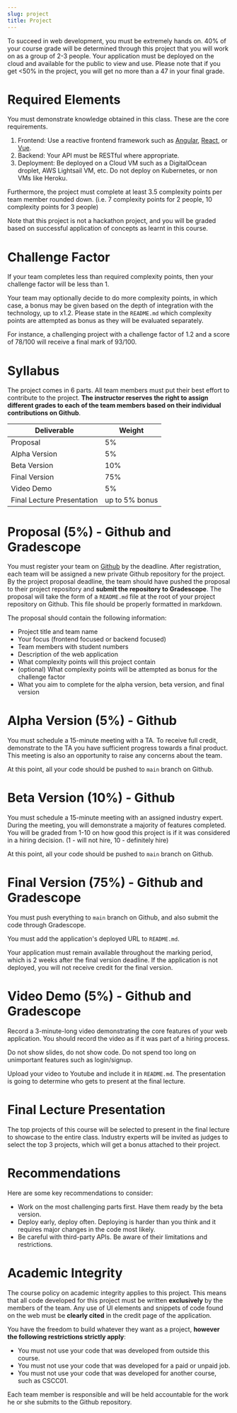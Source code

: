 ```yaml
---
slug: project
title: Project
---
```


To succeed in web development, you must be extremely hands on. 40% of your course grade will be determined through this
project that you will work on as a group of 2-3 people. Your application must be deployed on the cloud and available
for the public to view and use. Please note that if you get <50% in the project, you will get no more than a 47 in your
final grade.

# Required Elements

You must demonstrate knowledge obtained in this class. These are the core requirements.

1. Frontend: Use a reactive frontend framework such as [Angular](https://angular.io), [React](https://reactjs.org), or [Vue](https://vuejs.org).
2. Backend: Your API must be RESTful where appropriate.
3. Deployment: Be deployed on a Cloud VM such as a DigitalOcean droplet, AWS Lightsail VM, etc. Do not deploy on Kubernetes, or non VMs like Heroku.

Furthermore, the project must complete at least 3.5 complexity points per team member rounded down.
(i.e. 7 complexity points for 2 people, 10 complexity points for 3 people)

Note that this project is not a hackathon project, and you will be graded based on successful application of concepts
as learnt in this course.

# Challenge Factor

If your team completes less than required complexity points, then your challenge factor will be less than 1.

Your team may optionally decide to do more complexity points, in which case, a bonus may be given based on the depth
of integration with the technology, up to x1.2. Please state in the `README.md` which complexity points are attempted
as bonus as they will be evaluated separately.

For instance, a challenging project with a challenge factor of 1.2 and a score of 78/100 will receive a final mark of 93/100.

# Syllabus

The project comes in 6 parts. All team members must put their best effort to contribute to the project. **The instructor reserves the right to assign
different grades to each of the team members based on their individual contributions on Github**.

| Deliverable                | Weight         |
| -------------------------- | -------------- |
| Proposal                   | 5%             |
| Alpha Version              | 5%             |
| Beta Version               | 10%            |
| Final Version              | 75%            |
| Video Demo                 | 5%             |
| Final Lecture Presentation | up to 5% bonus |

# Proposal (5%) - Github and Gradescope

You must register your team on [Github](https://classroom.github.com/a/ya3RGBPr) by the deadline. After registration,
each team will be assigned a new private Github repository for the project. By the project proposal
deadline, the team should have pushed the proposal to their project repository and **submit the repository to Gradescope**.
The proposal will take the form of a `README.md` file at the root of your project repository on Github.
This file should be properly formatted in markdown.

The proposal should contain the following information:

- Project title and team name
- Your focus (frontend focused or backend focused)
- Team members with student numbers
- Description of the web application
- What complexity points will this project contain
- (optional) What complexity points will be attempted as bonus for the challenge factor
- What you aim to complete for the alpha version, beta version, and final version

# Alpha Version (5%) - Github

You must schedule a 15-minute meeting with a TA. To receive full credit, demonstrate to the TA you have sufficient
progress towards a final product. This meeting is also an opportunity to raise any concerns about the team.

At this point, all your code should be pushed to `main` branch on Github.

# Beta Version (10%) - Github

You must schedule a 15-minute meeting with an assigned industry expert. During the meeting, you will demonstrate
a majority of features completed. You will be graded from 1-10 on how good this project is if it was considered in
a hiring decision. (1 - will not hire, 10 - definitely hire)

At this point, all your code should be pushed to `main` branch on Github.

# Final Version (75%) - Github and Gradescope

You must push everything to `main` branch on Github, and also submit the code through Gradescope.

You must add the application's deployed URL to `README.md`.

Your application must remain available throughout the marking period, which is 2 weeks after the final version deadline.
If the application is not deployed, you will not receive credit for the final version.

# Video Demo (5%) - Github and Gradescope

Record a 3-minute-long video demonstrating the core features of your web application. You should record the video as if
it was part of a hiring process.

Do not show slides, do not show code. Do not spend too long on unimportant features such as login/signup.

Upload your video to Youtube and include it in `README.md`. The presentation is going to determine who gets to present
at the final lecture.

# Final Lecture Presentation

The top projects of this course will be selected to present in the final lecture to showcase to the entire class.
Industry experts will be invited as judges to select the top 3 projects, which will get a bonus attached to their project.

# Recommendations

Here are some key recommendations to consider:

- Work on the most challenging parts first. Have them ready by the beta version.
- Deploy early, deploy often. Deploying is harder than you think and it requires major changes in the code most likely.
- Be careful with third-party APIs. Be aware of their limitations and restrictions.

# Academic Integrity

The course policy on academic integrity applies to this project. This means that all code developed for this project
must be written **exclusively** by the members of the team. Any use of UI elements and snippets of code found on the web
must be **clearly cited** in the credit page of the application.

You have the freedom to build whatever they want as a project, **however the following restrictions strictly apply**:

- You must not use your code that was developed from outside this course.
- You must not use your code that was developed for a paid or unpaid job.
- You must not use your code that was developed for another course, such as CSCC01.

Each team member is responsible and will be held accountable for the work he or she submits to the Github repository.
